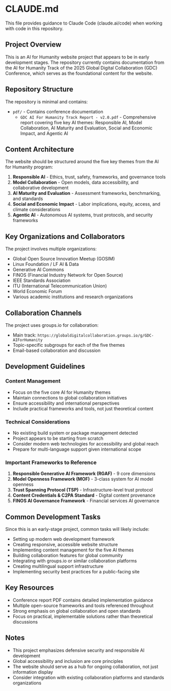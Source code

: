 # CLAUDE.md

This file provides guidance to Claude Code (claude.ai/code) when working with code in this repository.

## Project Overview

This is an AI for Humanity website project that appears to be in early development stages. The repository currently contains documentation from the AI for Humanity Track of the 2025 Global Digital Collaboration (GDC) Conference, which serves as the foundational content for the website.

## Repository Structure

The repository is minimal and contains:
- `pdf/` - Contains conference documentation
  - `GDC AI For Humanity Track Report - v2.0.pdf` - Comprehensive report covering five key AI themes: Responsible AI, Model Collaboration, AI Maturity and Evaluation, Social and Economic Impact, and Agentic AI

## Content Architecture

The website should be structured around the five key themes from the AI for Humanity program:

1. **Responsible AI** - Ethics, trust, safety, frameworks, and governance tools
2. **Model Collaboration** - Open models, data accessibility, and collaborative development  
3. **AI Maturity and Evaluation** - Assessment frameworks, benchmarking, and standards
4. **Social and Economic Impact** - Labor implications, equity, access, and climate considerations
5. **Agentic AI** - Autonomous AI systems, trust protocols, and security frameworks

## Key Organizations and Collaborators

The project involves multiple organizations:
- Global Open Source Innovation Meetup (GOSIM)
- Linux Foundation / LF AI & Data
- Generative AI Commons
- FINOS (Financial Industry Network for Open Source)
- IEEE Standards Association
- ITU (International Telecommunication Union)
- World Economic Forum
- Various academic institutions and research organizations

## Collaboration Channels

The project uses groups.io for collaboration:
- Main track: `https://globaldigitalcollaboration.groups.io/g/GDC-AIForHumanity`
- Topic-specific subgroups for each of the five themes
- Email-based collaboration and discussion

## Development Guidelines

### Content Management
- Focus on the five core AI for Humanity themes
- Maintain connections to global collaboration initiatives
- Ensure accessibility and international perspectives
- Include practical frameworks and tools, not just theoretical content

### Technical Considerations
- No existing build system or package management detected
- Project appears to be starting from scratch
- Consider modern web technologies for accessibility and global reach
- Prepare for multi-language support given international scope

### Important Frameworks to Reference

1. **Responsible Generative AI Framework (RGAF)** - 9 core dimensions
2. **Model Openness Framework (MOF)** - 3-class system for AI model openness
3. **Trust Spanning Protocol (TSP)** - Infrastructure-level trust protocol
4. **Content Credentials & C2PA Standard** - Digital content provenance
5. **FINOS AI Governance Framework** - Financial services AI governance

## Common Development Tasks

Since this is an early-stage project, common tasks will likely include:

- Setting up modern web development framework
- Creating responsive, accessible website structure
- Implementing content management for the five AI themes
- Building collaboration features for global community
- Integrating with groups.io or similar collaboration platforms
- Creating multilingual support infrastructure
- Implementing security best practices for a public-facing site

## Key Resources

- Conference report PDF contains detailed implementation guidance
- Multiple open-source frameworks and tools referenced throughout
- Strong emphasis on global collaboration and open standards
- Focus on practical, implementable solutions rather than theoretical discussions

## Notes

- This project emphasizes defensive security and responsible AI development
- Global accessibility and inclusion are core principles
- The website should serve as a hub for ongoing collaboration, not just information display
- Consider integration with existing collaboration platforms and standards organizations